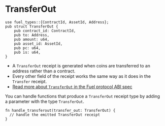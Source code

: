 # TransferOut

```rust,ignore
use fuel_types::{ContractId, AssetId, Address};
pub struct TransferOut {
    pub contract_id: ContractId,
    pub to: Address,
    pub amount: u64,
    pub asset_id: AssetId,
    pub pc: u64,
    pub is: u64,
}
```

- A `TransferOut` receipt is generated when coins are transferred to an address rather than a contract.
- Every other field of the receipt works the same way as it does in the `Transfer` receipt.
- [Read more about `TransferOut` in the Fuel protocol ABI spec](https://specs.fuel.network/master/abi/receipts.html#transferout-receipt)

You can handle functions that produce a `TransferOut` receipt type by adding a parameter with the type `TransferOut`.

```rust, ignore
fn handle_transferout(transfer_out: TransferOut) {
  // handle the emitted TransferOut receipt
}
```
